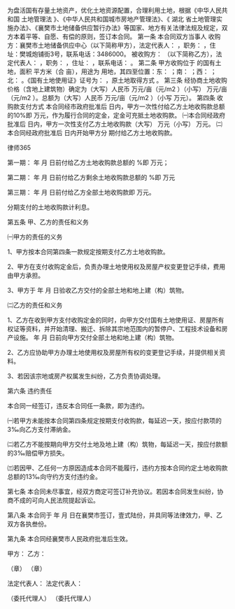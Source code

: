 
 为盘活国有存量土地资产，优化土地资源配置，合理利用土地，根据《中华人民共和国
土地管理法
》、《中华人民共和国城市房地产管理法》、《
湖北
省土地管理实施办法》、《襄樊市土地储备供应暂行办法》等国家、地方有关法律法规及规定，双方本着平等、自愿、有偿的原则，签订本合同。
第一条  本合同双方当事人
收购方：襄樊市土地储备供应中心（以下简称甲方），法定代表人：           ，职务：           ，住址：樊城炮铺街3号，联系电话：3486000。
被收购方：                              （以下简称乙方），法定代表人：           ，职务：           ，住址：                     ，联系电话：              。
第二条  甲方收购位于                       的国有土地，面积        平方米（合     亩），用途为             用地，其四至位置：东：                    ；南：                     ；西：                      ；北：                       。《国有土地使用证》证号为：                    ，原土地取得方式            。
第三条  经协商土地收购价格（含地上建筑物）确定为（大写）人民币        万元/亩（元/m2 ）（小写）        万元/亩（元/m2 ）。总额为（大写）人民币                 万元/亩（元/m2 ）（小写        万元）。
第四条  收购款支付方式
本合同经市政府批准后   日内，甲方一次性付给乙方土地收购款总额的10%即        万元，作为履行合同的定金，定金可充抵土地收购款。
㈠本合同经政府批准后   日内，甲方一次性支付乙方土地收购款（大写）         万元（小写）         万元。
㈡本合同经政府批准后   日内开始甲方分   期付给乙方土地收购款。




 
律师365






第一期：     年   月   日前付给乙方土地收购款总额的   %即        万元；

第二期：     年   月   日前付给乙方剩余土地收购款总额的   %即        万元

第三期：     年   月   日前付给乙方全部土地收购款即        万元。

分期支付的土地收购款计利息。

第五条  甲、乙方的责任和义务

㈠甲方的责任的义务

1、甲方按本合同第四条一款规定按期支付乙方土地收购款。

2、甲方在支付收购定金后，负责办理土地使用权及房屋产权变更登记手续，费用由甲方承担。

3、甲方于     年   月   日验收乙方交付的全部土地和地上建（构）筑物。

㈡乙方的责任和义务

1、乙方在收到甲方支付收购定金的同时，向甲方交付国有土地使用证、房屋所有权证等资料，并开始清理、搬迁、拆除其宗地范围内的暂停户、工程技术设备和房产设施。    年   月   日前向甲方交付全部土地和地上建（构）筑物。

2、乙方应协助甲方办理土地使用权及房屋所有权的变更登记手续，并提供相关资料。

3、若因该宗地或房产权属发生纠纷，乙方负责协调处理。

第六条  违约责任

本合同一经签订，违反本合同任一条款，即为违约。

㈠若甲方未能按本合同第四条规定按期支付收购款，每延迟一天，按应付款项的3‰向乙方支付滞纳金。

㈡若乙方不能按期向甲方交付土地及地上建（构）筑物，每延迟一天，按应付款额的3‰赔偿甲方损失。

㈢若因甲、乙任何一方原因造成本合同不能履行，违约方按本合同约定土地收购款总额的13‰向守约方支付违约金。

第七条  本合同未尽事宜，经双方商定可签订补充协议。若因本合同发生纠纷，协商不成的可向人民法院提起诉讼。

第八条  本合同于     年   月   日在襄樊市签订，壹式陆份，并具同等法律效力，甲、乙双方各执叁份。

第九条  本合同经襄樊市人民政府批准后生效。





甲方：                          乙方：              



（章）                        （章）

法定代表人：                   法定代表人：

（委托代理人）                （委托代理人）

 


 

 
 
 
 
 
  


  
 

  


  


  
 
 
 
 

